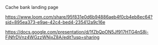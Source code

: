 Cache bank landing page

https://www.loom.com/share/95f831e0d6b94886aeb4f0cb4eb8ec64?sid=895ea373-e9ae-42c4-bed4-235412a9c16e

https://docs.google.com/presentation/d/1fZbQpON5Jf917HTG4nS8j-FjNfrDVnz4WGzzWNjxZ8A/edit?usp=sharing
